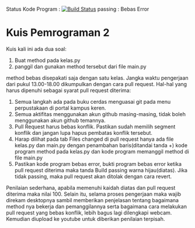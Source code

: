 Status Kode Program : [![Build Status](https://travis-ci.com/awangga/belajarpython.svg?branch=master)](https://travis-ci.com/awangga/belajarpython)
passing : Bebas Error

# Kuis Pemrograman 2
Kuis kali ini ada dua soal:
1. Buat method pada kelas.py
2. panggil dan gunakan method tersebut dari file main.py

method bebas disepakati saja dengan satu kelas. Jangka waktu pengerjaan dari pukul 13.00-18.00 dikumpulkan dengan cara pull request. Hal-hal yang harus dipenuhi sebagai syarat pull request diterima:
1. Semua langkah ada pada buku cerdas menguasai git pada menu perpustakaan di portal kampus keren.
2. Semua aktifitas menggunakan akun github masing-masing, tidak boleh menggunakan akun github temannya.
3. Pull Request harus bebas konflik. Pastikan sudah memilih segment konflik dan jangan lupa hapus pembatas konflik tersebut.
4. Harap dilihat pada tab Files changed di pull request hanya ada file kelas.py dan main.py dengan penambahan baris(ditandai tanda +) kode program method pada kelas.py dan kode program memanggil method di file main.py
5. Pastikan kode program bebas error, bukti program bebas error ketika pull request diterima maka tanda Build passing warna hijau(diatas). Jika tidak passing, maka pull request akan ditolak dengan cara revert.

Penilaian sederhana, apabila memenuhi kaidah diatas dan pull request diterima maka nilai 100. Selain itu, selama proses pengerjaan maka wajib direkam desktopnya sambil memberikan penjelasan tentang bagaimana method nya bekerja dan pemanggilannya serta bagaimana cara melakukan pull request yang bebas konflik, lebih bagus lagi dilengkapi webcam. Kemudian diupload ke youtube untuk diberikan penilaian terpisah.